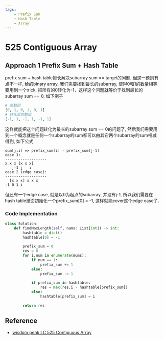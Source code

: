```yaml
---
tags:
    - Prefix Sum
    - Hash Table
    - Array
---
```


# 525 Contiguous Array



## Approach 1 Prefix Sum + Hash Table

prefix sum + hash table擅长解决subarray sum == target的问题, 但这一题则有点不一样, 给的binary array, 我们需要找到最长的subarray, 使得0和1的数量相等. 要用到一个trick, 把所有的0转化为-1，这样这个问题就等价于找到最长的subarray sum == 0, 如下例子

```python
# 原数组
[0, 1, 0, 1, 0, 1]
# 转化后的数组
[-1, 1, -1, 1, -1, 1]
```
这样就能把这个问题转化为最长的subarray sum == 0的问题了, 然后我们需要用到一个概念就是任何一个subarray的sum都可以由其它两个subarray的sum相减得到, 如下公式

```
sum[j:i] => prefix_sum[i] - prefix_sum[j-1]
case 1:
-------------------
x x x [x x x]
   j-1 j   i
case 2 (edge case):
-------------------
  [x x x] x x x
-1 0 1 i
```
但还有一个edge case, 就是以0为起点的subarray, 并没有j-1, 所以我们需要在hash table里面初始化一个prefix_sum[0] = -1, 这样就能cover这个edge case了. 


### Code Implementation

```python
class Solution:
    def findMaxLength(self, nums: List[int]) -> int:
        hashtable = dict()
        hashtable[0] = -1
        
        prefix_sum = 0
        res = 0
        for i,num in enumerate(nums):
            if num == 1:
                prefix_sum += 1
            else:
                prefix_sum -= 1
            
            if prefix_sum in hashtable:
                res = max(res,i - hashtable[prefix_sum])
            else:
                hashtable[prefix_sum] = i
        
        return res            
```


## Reference

- [wisdom peak LC 525 Contiguous Array](https://www.youtube.com/watch?v=uYuSLvjEyjQ)
